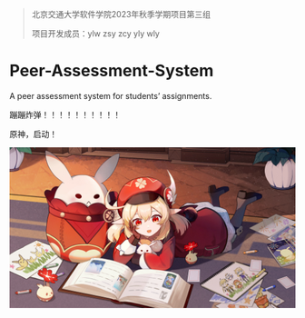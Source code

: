 > 北京交通大学软件学院2023年秋季学期项目第三组
>
> 项目开发成员：ylw zsy zcy yly wly

# Peer-Assessment-System

A peer assessment system for students’ assignments.

蹦蹦炸弹！！！！！！！！！！

原神，启动！

![keli](./pic/keli.jpg)

